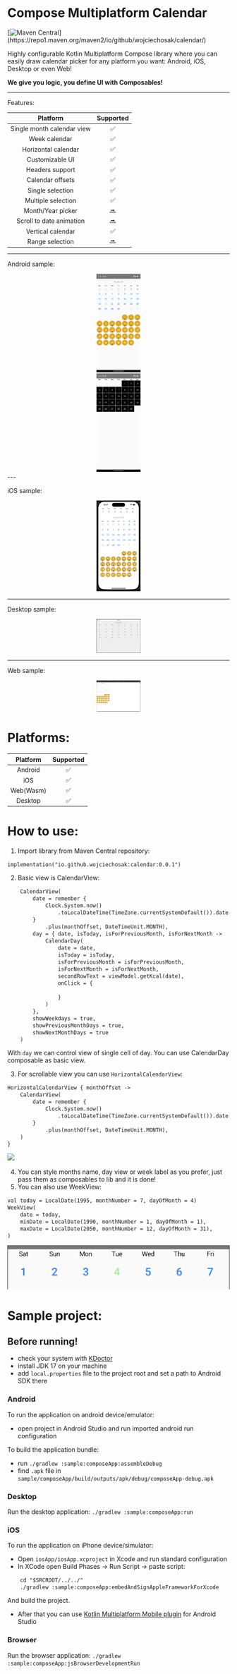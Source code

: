 # Compose Multiplatform Calendar

[![Maven Central](https://img.shields.io/badge/dynamic/xml.svg?label=Maven%20Central&color=blue&url=https://repo1.maven.org/maven2/io/github/wojciechosak/calendar/maven-metadata.xml&query=(//metadata/versioning/versions/version)[not(contains(text(),%27-%27))][last()])](https://repo1.maven.org/maven2/io/github/wojciechosak/calendar/)

Highly configurable Kotlin Multiplatform Compose library where you can easily draw
calendar picker for any platform you want: Android, iOS, Desktop or even Web!

**We give you logic, you define UI with Composables!**

---

Features:

|          Platform          | Supported |
|:--------------------------:|:---------:|
| Single month calendar view |     ✅     |
|       Week calendar        |     ✅     |
|    Horizontal calendar     |     ✅     |
|      Customizable UI       |     ✅     |
|      Headers support       |     ✅     |
|      Calendar offsets      |     ✅     |
|      Single selection      |     ✅     |
|     Multiple selection     |     ✅     |
|     Month/Year picker      |    🔜     |
|  Scroll to date animation  |    🔜     |
|     Vertical calendar      |     ✅     |
|      Range selection       |    🔜     |

---

Android sample:

<div style="text-align:center">
    <img src="readme/sample1.png" width="100">
</div>
<div style="text-align:center">
    <img src="readme/sample3.png" width="100">
</div>
---

iOS sample:

<div style="text-align:center">
    <img src="readme/sampleios.png" width="100">
</div>

---

Desktop sample:

<div style="text-align:center">
    <img src="readme/sampledesktop.png" width="100">
</div>

---

Web sample:

<div style="text-align:center">
    <img src="readme/websample.png" width="100">
</div>

# Platforms:

| Platform  | Supported |
|:---------:|:---------:|
|  Android  |     ✅     |
|    iOS    |     ✅     |
| Web(Wasm) |     ✅     |
|  Desktop  |     ✅     |

# How to use:

1. Import library from Maven Central repository:

```
implementation("io.github.wojciechosak:calendar:0.0.1")
```

2. Basic view is CalendarView:

```
    CalendarView(
        date = remember {
            Clock.System.now()
                .toLocalDateTime(TimeZone.currentSystemDefault()).date
        }
            .plus(monthOffset, DateTimeUnit.MONTH),
        day = { date, isToday, isForPreviousMonth, isForNextMonth ->
            CalendarDay(
                date = date,
                isToday = isToday,
                isForPreviousMonth = isForPreviousMonth,
                isForNextMonth = isForNextMonth,
                secondRowText = viewModel.getKcal(date),
                onClick = {

                }
            )
        },
        showWeekdays = true,
        showPreviousMonthDays = true,
        showNextMonthDays = true
    )
```

With `day` we can control view of single cell of day. You can use CalendarDay composable as
basic view.

3. For scrollable view you can use `HorizontalCalendarView`:

```
HorizontalCalendarView { monthOffset ->
    CalendarView(
        date = remember {
            Clock.System.now()
                .toLocalDateTime(TimeZone.currentSystemDefault()).date
        }
            .plus(monthOffset, DateTimeUnit.MONTH),
    )
}
```

<image src="readme/sample2.webp" width="400">

4. You can style months name, day view or week label as you prefer, just pass them as composables to
   lib and it is done!
5. You can also use WeekView:

```
val today = LocalDate(1995, monthNumber = 7, dayOfMonth = 4)
WeekView(
    date = today,
    minDate = LocalDate(1990, monthNumber = 1, dayOfMonth = 1),
    maxDate = LocalDate(2050, monthNumber = 12, dayOfMonth = 31),
)
```

![weekview.png](readme%2Fweekview.png)

# Sample project:

## Before running!

- check your system with [KDoctor](https://github.com/Kotlin/kdoctor)
- install JDK 17 on your machine
- add `local.properties` file to the project root and set a path to Android SDK there

### Android

To run the application on android device/emulator:

- open project in Android Studio and run imported android run configuration

To build the application bundle:

- run `./gradlew :sample:composeApp:assembleDebug`
- find `.apk` file in `sample/composeApp/build/outputs/apk/debug/composeApp-debug.apk`

### Desktop

Run the desktop application: `./gradlew :sample:composeApp:run`

### iOS

To run the application on iPhone device/simulator:

- Open `iosApp/iosApp.xcproject` in Xcode and run standard configuration
- In XCode open Build Phases -> Run Script -> paste script:

```
    cd "$SRCROOT/../../"
    ./gradlew :sample:composeApp:embedAndSignAppleFrameworkForXcode
```

And build the project.

- After that you can
  use [Kotlin Multiplatform Mobile plugin](https://plugins.jetbrains.com/plugin/14936-kotlin-multiplatform-mobile)
  for Android Studio

### Browser

Run the browser application: `./gradlew :sample:composeApp:jsBrowserDevelopmentRun`

